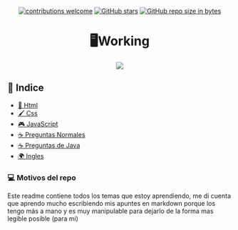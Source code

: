 <div align="center">

[![contributions welcome](https://img.shields.io/badge/contributions-welcome-brightgreen.svg?style=flat)](https://github.com/Nomadiix/Working)
[![GitHub stars](https://img.shields.io/github/stars/Nomadiix/Working)](https://github.com/FabianMartinez1234567/Working/stargazers/)
[![GitHub repo size in bytes](https://img.shields.io/github/repo-size/Nomadiix/Working)](https://github.com/Nomadiix/Working)
 </div>

<h1 align="center"> 🖥️Working  </h1>



<div align="center">
  <img src="https://media.giphy.com/media/RMwgs5kZqkRyhF24KK/giphy.gif"/>
 </div>


## 📖 Indice

- [📌 Html](/Html/)
- [🖌️ Css](/Readmes/Css.md)
- [🎮 JavaScript](/JavaScript/)
- [☕ Preguntas Normales](/Java/PreguntasNormales.md)
- [☕ Preguntas de Java]()
- [🌍 Ingles](/Readmes/Ingles.md)

### 💻 Motivos del repo

Este readme contiene todos los temas que estoy aprendiendo, me di cuenta que aprendo mucho escribiendo mis apuntes en markdown porque los tengo más a mano y es muy manipulable para dejarlo de la forma mas legible posible (para mi)
